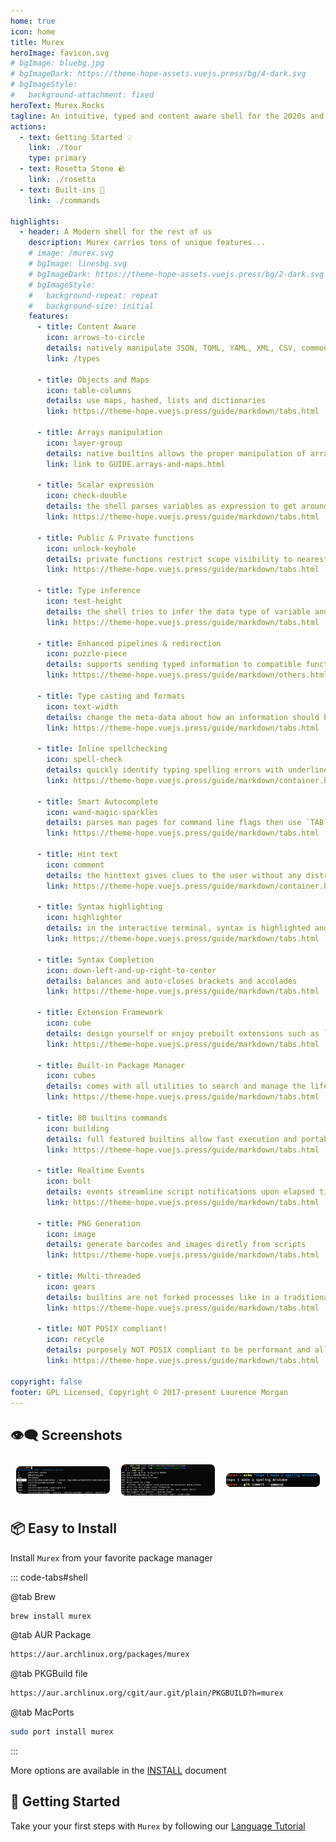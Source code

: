 ```yaml
---
home: true
icon: home
title: Murex
heroImage: favicon.svg
# bgImage: bluebg.jpg
# bgImageDark: https://theme-hope-assets.vuejs.press/bg/4-dark.svg
# bgImageStyle:
#   background-attachment: fixed
heroText: Murex.Rocks
tagline: An intuitive, typed and content aware shell for the 2020s and beyond.
actions:
  - text: Getting Started 💡
    link: ./tour
    type: primary
  - text: Rosetta Stone 🪨
    link: ./rosetta
  - text: Built-ins 📔
    link: ./commands

highlights:
  - header: A Modern shell for the rest of us
    description: Murex carries tons of unique features...
    # image: /murex.svg
    # bgImage: linesbg.svg
    # bgImageDark: https://theme-hope-assets.vuejs.press/bg/2-dark.svg
    # bgImageStyle:
    #   background-repeat: repeat
    #   background-size: initial
    features:
      - title: Content Aware
        icon: arrows-to-circle
        details: natively manipulate JSON, TOML, YAML, XML, CSV, commonlog
        link: /types

      - title: Objects and Maps
        icon: table-columns
        details: use maps, hashed, lists and dictionaries
        link: https://theme-hope.vuejs.press/guide/markdown/tabs.html

      - title: Arrays manipulation
        icon: layer-group
        details: native builtins allows the proper manipulation of arrays
        link: link to GUIDE.arrays-and-maps.html

      - title: Scalar expression
        icon: check-double
        details: the shell parses variables as expression to get around accidental bugs due to spaces
        link: https://theme-hope.vuejs.press/guide/markdown/tabs.html

      - title: Public & Private functions
        icon: unlock-keyhole
        details: private functions restrict scope visibility to nearest module or source file
        link: https://theme-hope.vuejs.press/guide/markdown/tabs.html

      - title: Type inference
        icon: text-height
        details: the shell tries to infer the data type of variable and pipelines it manages
        link: https://theme-hope.vuejs.press/guide/markdown/tabs.html

      - title: Enhanced pipelines & redirection
        icon: puzzle-piece
        details: supports sending typed information to compatible functions via redirection and pipelines
        link: https://theme-hope.vuejs.press/guide/markdown/others.html#link-check

      - title: Type casting and formats
        icon: text-width
        details: change the meta-data about how an information should be read or displayed
        link: https://theme-hope.vuejs.press/guide/markdown/tabs.html

      - title: Inline spellchecking
        icon: spell-check
        details: quickly identify typing spelling errors with underlines text
        link: https://theme-hope.vuejs.press/guide/markdown/container.html

      - title: Smart Autocomplete
        icon: wand-magic-sparkles
        details: parses man pages for command line flags then use `TAB` to auto-complete commands and parameters,
        link: https://theme-hope.vuejs.press/guide/markdown/tabs.html

      - title: Hint text
        icon: comment
        details: the hinttext gives clues to the user without any distractions
        link: https://theme-hope.vuejs.press/guide/markdown/container.html

      - title: Syntax highlighting
        icon: highlighter
        details: in the interactive terminal, syntax is highlighted and style can be piped to the next built-in
        link: https://theme-hope.vuejs.press/guide/markdown/tabs.html

      - title: Syntax Completion
        icon: down-left-and-up-right-to-center
        details: balances and auto-closes brackets and accolades
        link: https://theme-hope.vuejs.press/guide/markdown/tabs.html

      - title: Extension Framework
        icon: cube
        details: design yourself or enjoy prebuilt extensions such as `auto-jump` or `starfish`
        link: https://theme-hope.vuejs.press/guide/markdown/tabs.html

      - title: Built-in Package Manager
        icon: cubes
        details: comes with all utilities to search and manage the lifecycle of packages
        link: https://theme-hope.vuejs.press/guide/markdown/tabs.html

      - title: 80 builtins commands
        icon: building
        details: full featured builtins allow fast execution and portability
        link: https://theme-hope.vuejs.press/guide/markdown/tabs.html

      - title: Realtime Events
        icon: bolt
        details: events streamline script notifications upon elapsed time, keypress, completion, prompt or filesystem changes
        link: https://theme-hope.vuejs.press/guide/markdown/tabs.html

      - title: PNG Generation
        icon: image
        details: generate barcodes and images diretly from scripts
        link: https://theme-hope.vuejs.press/guide/markdown/tabs.html

      - title: Multi-threaded
        icon: gears
        details: builtins are not forked processes like in a traditional POSIX shell, rather separate threads to optimize resource and performance
        link: https://theme-hope.vuejs.press/guide/markdown/tabs.html

      - title: NOT POSIX compliant!
        icon: recycle
        details: purposely NOT POSIX compliant to be performant and allow for extended capabilities
        link: https://theme-hope.vuejs.press/guide/markdown/tabs.html

copyright: false
footer: GPL Licensed, Copyright © 2017-present Laurence Morgan
---
```


## 👁‍🗨 Screenshots

<!-- markdownlint-disable -->

<div class="image-preview">
  <img src="/murex-kill-autocomplete.png" />
  <img src="/murex-open-foreach.png" />
  <img src="/murex-spellchecker.png" />
</div>

<style>
  .image-preview {
    display: flex;
    justify-content: space-evenly;
    align-items: center;
    flex-wrap: wrap;
  }

  .image-preview > img {
     box-sizing: border-box;
     width: 33.3% !important;
     padding: 9px;
     border-radius: 16px;
  }

  @media (max-width: 719px){
    .image-preview > img {
      width: 50% !important;
    }
  }

  @media (max-width: 419px){
    .image-preview > img {
      width: 100% !important;
    }
  }
</style>

<!-- markdownlint-restore -->

## 📦 Easy to Install

Install `Murex` from your favorite package manager

::: code-tabs#shell

@tab Brew

```bash
brew install murex
```

@tab AUR Package

```bash
https://aur.archlinux.org/packages/murex
```

@tab PKGBuild file

```bash
https://aur.archlinux.org/cgit/aur.git/plain/PKGBUILD?h=murex
```

@tab MacPorts

```bash
sudo port install murex
```

:::

More options are available in the [INSTALL](/install) document

## 🛟 Getting Started

Take your your first steps with `Murex` by following our [Language Tutorial](/tour)
